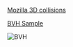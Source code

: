 [Mozilla 3D collisions](https://developer.mozilla.org/en-US/docs/Games/Techniques/3D_collision_detection)

[BVH Sample](http://image.slidesharecdn.com/collisiondetectionooxv0p2-130628030321-phpapp02/95/collision-detection-in-3d-environments-31-638.jpg?cb=1372388872)

![BVH](http://image.slidesharecdn.com/collisiondetectionooxv0p2-130628030321-phpapp02/95/collision-detection-in-3d-environments-31-638.jpg?cb=1372388872)